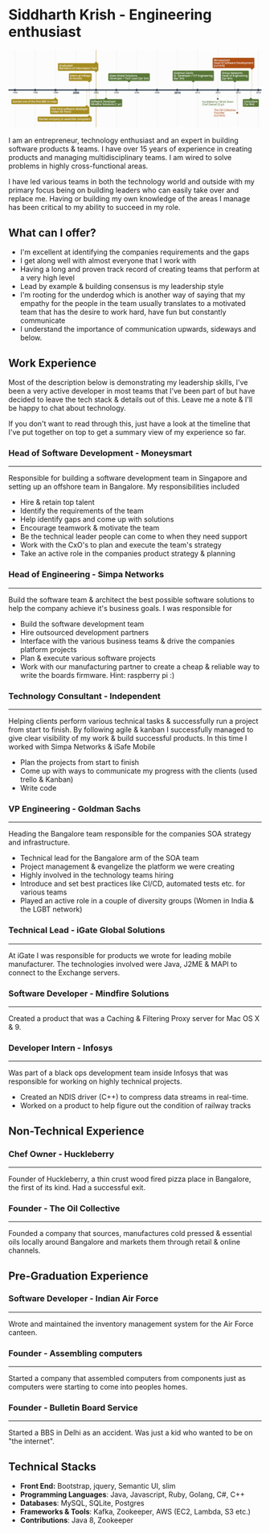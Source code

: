 # Siddharth Krish - Engineering enthusiast
![work timeline](images/work_timeline.png)

I am an entrepreneur, technology enthusiast and an expert in building software products & teams. I have over 15 years of experience in creating products and managing multidisciplinary teams. I am wired to solve problems in highly cross-functional areas.

I have led various teams in both the technology world and outside with my primary focus being on building leaders who can easily take over and replace me. Having or building my own knowledge of the areas I manage has been critical to my ability to succeed in my role.

## What can I offer?
* I'm excellent at identifying the companies requirements and the gaps
* I get along well with almost everyone that I work with
* Having a long and proven track record of creating teams that perform at a very high level
* Lead by example & building consensus is my leadership style
* I'm rooting for the underdog which is another way of saying that my empathy for the people in the team usually translates to a motivated team that has the desire to work hard, have fun but constantly communicate
* I understand the importance of communication upwards, sideways and below.

## Work Experience
Most of the description below is demonstrating my leadership skills, I've been a very active developer in most teams that I've been part of but have decided to leave the tech stack & details out of this. Leave me a note & I'll be happy to chat about technology.

If you don't want to read through this, just have a look at the timeline that I've put together on top to get a summary view of my experience so far.

### Head of Software Development - Moneysmart
---
Responsible for building a software development team in Singapore and setting up an offshore team in Bangalore. My responsibilities included

* Hire & retain top talent
* Identify the requirements of the team
* Help identify gaps and come up with solutions
* Encourage teamwork & motivate the team
* Be the technical leader people can come to when they need support
* Work with the CxO's to plan and execute the team's strategy
* Take an active role in the companies product strategy & planning
### Head of Engineering - Simpa Networks
---
Build the software team & architect the best possible software solutions to help the company achieve it's business goals. I was responsible for
* Build the software development team
* Hire outsourced development partners
* Interface with the various business teams & drive the companies platform projects
* Plan & execute various software projects
* Work with our manufacturing partner to create a cheap & reliable way to write the boards firmware. Hint: raspberry pi :)
### Technology Consultant - Independent
---
Helping clients perform various technical tasks & successfully run a project from start to finish. By following agile & kanban I successfully managed to give clear visibility of my work & build successful products. In this time I worked with Simpa Networks & iSafe Mobile
* Plan the projects from start to finish
* Come up with ways to communicate my progress with the clients (used trello & Kanban)
* Write code

### VP Engineering - Goldman Sachs
---
Heading the Bangalore team responsible for the companies SOA strategy and infrastructure.
* Technical lead for the Bangalore arm of the SOA team
* Project management & evangelize the platform we were creating
* Highly involved in the technology teams hiring
* Introduce and set best practices like CI/CD, automated tests etc. for various teams
* Played an active role in a couple of diversity groups (Women in India & the LGBT network) 
### Technical Lead - iGate Global Solutions
---
At iGate I was responsible for products we wrote for leading mobile manufacturer. The technologies involved were Java, J2ME & MAPI to connect to the Exchange servers.

### Software Developer - Mindfire Solutions
---
Created a product that was a Caching & Filtering Proxy server for Mac OS X & 9.

### Developer Intern - Infosys
---
Was part of a black ops development team inside Infosys that was responsible for working on highly technical projects.

* Created an NDIS driver (C++) to compress data streams in real-time.
* Worked on a product to help figure out the condition of railway tracks

## Non-Technical Experience
### Chef Owner - Huckleberry
---
Founder of Huckleberry, a thin crust wood fired pizza place in Bangalore, the first of its kind. Had a successful exit.

### Founder - The Oil Collective
---
Founded a company that sources, manufactures cold pressed & essential oils locally around Bangalore and markets them through retail & online channels.

## Pre-Graduation Experience
### Software Developer - Indian Air Force
---
Wrote and maintained the inventory management system for the Air Force canteen.

### Founder - Assembling computers
---
Started a company that assembled computers from components just as computers were starting to come into peoples homes.

### Founder - Bulletin Board Service
---
Started a BBS in Delhi as an accident. Was just a kid who wanted to be on "the internet".

## Technical Stacks
* **Front End:** Bootstrap, jquery, Semantic UI, slim
* **Programming Languages**: Java, Javascript, Ruby, Golang, C#, C++
* **Databases**: MySQL, SQLite, Postgres
* **Frameworks & Tools**: Kafka, Zookeeper, AWS (EC2, Lambda, S3 etc.)
* **Contributions**: Java 8, Zookeeper